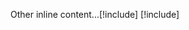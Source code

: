 Other inline content...[!include[<IncludeTesting>](<includefile.md>)]
[!include[<IncludeTesting>](<includefile.md>)]
